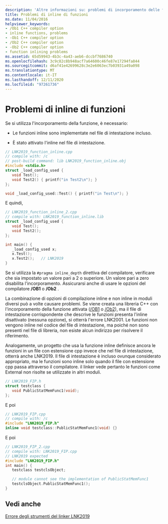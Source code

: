 ```yaml
---
description: 'Altre informazioni su: problemi di incorporamento delle funzioni'
title: Problemi di inline di funzioni
ms.date: 11/04/2016
helpviewer_keywords:
- /Ob1 C++ compiler option
- inline functions, problems
- -Ob1 C++ compiler option
- /Ob2 C++ compiler option
- -Ob2 C++ compiler option
- function inlining problems
ms.assetid: 65d59943-4b3c-4a43-aeb6-dccbf7686740
ms.openlocfilehash: 3c9c82c8b948acf7a64600c46fe87e17294fa844
ms.sourcegitcommit: d6af41e42699628c3e2e6063ec7b03931a49a098
ms.translationtype: MT
ms.contentlocale: it-IT
ms.lasthandoff: 12/11/2020
ms.locfileid: "97261736"
---
```

# <a name="function-inlining-problems"></a>Problemi di inline di funzioni

Se si utilizza l'incorporamento della funzione, è necessario:

- Le funzioni inline sono implementate nel file di intestazione incluso.

- È stato attivato l'inline nel file di intestazione.

```cpp
// LNK2019_function_inline.cpp
// compile with: /c
// post-build command: lib LNK2019_function_inline.obj
#include <stdio.h>
struct _load_config_used {
   void Test();
   void Test2() { printf("in Test2\n"); }
};

void _load_config_used::Test() { printf("in Test\n"); }
```

E quindi,

```cpp
// LNK2019_function_inline_2.cpp
// compile with: LNK2019_function_inline.lib
struct _load_config_used {
   void Test();
   void Test2();
};

int main() {
   _load_config_used x;
   x.Test();
   x.Test2();   // LNK2019
}
```

Se si utilizza la `#pragma inline_depth` direttiva del compilatore, verificare che sia impostato un valore pari a 2 o superiore. Un valore pari a zero disabilita l'incorporamento. Assicurarsi anche di usare le opzioni del compilatore **/OB1** o **/Ob2** .

La combinazione di opzioni di compilazione inline e non inline in moduli diversi può a volte causare problemi. Se viene creata una libreria C++ con l'incorporamento della funzione attivata ([/OB1](../../build/reference/ob-inline-function-expansion.md) o [/Ob2](../../build/reference/ob-inline-function-expansion.md)), ma il file di intestazione corrispondente che descrive le funzioni presenta l'inline disattivato (nessuna opzione), si otterrà l'errore LNK2001. Le funzioni non vengono inline nel codice del file di intestazione, ma poiché non sono presenti nel file di libreria, non esiste alcun indirizzo per risolvere il riferimento.

Analogamente, un progetto che usa la funzione inline definisce ancora le funzioni in un file con estensione cpp invece che nel file di intestazione, otterrà anche LNK2019. Il file di intestazione è incluso ovunque considerato appropriato, ma le funzioni sono inline solo quando il file con estensione cpp passa attraverso il compilatore. il linker vede pertanto le funzioni come External non risolte se utilizzate in altri moduli.

```cpp
// LNK2019_FIP.h
struct testclass {
   void PublicStatMemFunc1(void);
};
```

E poi

```cpp
// LNK2019_FIP.cpp
// compile with: /c
#include "LNK2019_FIP.h"
inline void testclass::PublicStatMemFunc1(void) {}
```

E poi

```cpp
// LNK2019_FIP_2.cpp
// compile with: LNK2019_FIP.cpp
// LNK2019 expected
#include "LNK2019_FIP.h"
int main() {
   testclass testclsObject;

   // module cannot see the implementation of PublicStatMemFunc1
   testclsObject.PublicStatMemFunc1();
}
```

## <a name="see-also"></a>Vedi anche

[Errore degli strumenti del linker LNK2019](../../error-messages/tool-errors/linker-tools-error-lnk2019.md)
